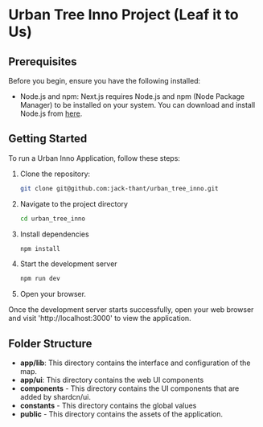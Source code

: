 # Urban Tree Inno Project (Leaf it to Us)

## Prerequisites
Before you begin, ensure you have the following installed:
- Node.js and npm: Next.js requires Node.js and npm (Node Package Manager) to be installed on your system. You can download and install Node.js from [here]("https://nodejs.org/en").

## Getting Started
To run a Urban Inno Application, follow these steps:
1. Clone the repository:
    ```bash
    git clone git@github.com:jack-thant/urban_tree_inno.git
    ```

2. Navigate to the project directory
    ```bash
    cd urban_tree_inno
    ```

3. Install dependencies
    ```bash
    npm install
    ```

4. Start the development server
    ```bash
    npm run dev
    ```

5. Open your browser.

Once the development server starts successfully, open your web browser and visit 'http://localhost:3000' to view the application.

## Folder Structure
- **app/lib**: This directory contains the interface and configuration of the map.
- **app/ui**: This directory contains the web UI components
- **components** - This directory contains the UI components that are added by shardcn/ui.
- **constants** - This directory contains the global values
- **public** - This directory contains the assets of the application.
    
